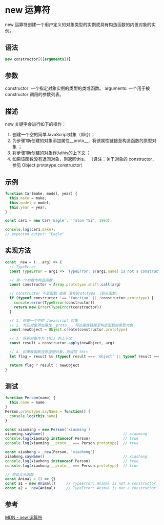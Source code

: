 # new 运算符

new 运算符创建一个用户定义的对象类型的实例或具有构造函数的内置对象的实例。

## 语法

```js
new constructor[([arguments])]
```

## 参数

constructor: 一个指定对象实例的类型的类或函数。
arguments: 一个用于被 constructor 调用的参数列表。

## 描述

new 关键字会进行如下的操作：

1. 创建一个空的简单JavaScript对象（即{}）；
2. 为步骤1新创建的对象添加属性__proto__，将该属性链接至构造函数的原型对象 ；
3. 将步骤1新创建的对象作为this的上下文 ；
4. 如果该函数没有返回对象，则返回this。
（译注：关于对象的 constructor，参见 Object.prototype.constructor）

## 示例

```js
function Car(make, model, year) {
  this.make = make;
  this.model = model;
  this.year = year;
}

const car1 = new Car('Eagle', 'Talon TSi', 1993);

console.log(car1.make);
// expected output: "Eagle"

```

## 实现方法

```js
const _new = (...arg) => {
  // TypeError
  const TypeError = arg1 => `TypeError: ${arg1.name} is not a constructor`

  // 第一个参数为构造函数
  const constructor = Array.prototype.shift.call(arg)

  // constructor 不是函数 或者 没有prototype （箭头函数）
  if (typeof constructor !== 'function' || !constructor.prototype) {
    console.error(TypeError(constructor))
    return new Error(TypeError(constructor))
  }

  // 1. 创建一个空的 Javascript 对象
  // 2. 为空对象添加属性__proto__，将该属性链接至构造函数的原型对象
  const newObject = Object.create(constructor.prototype)

  // 3. 将新对象作为 this 的上下文
  const result = constructor.apply(newObject, arg)

  // 4. 如果改函数没有返回对象，则返回 this
  let flag = result && (typeof result === 'object' || typeof result === 'function')

  return flag ? result : newObject
}
```

## 测试
```js
function Person(name) {
  this.name = name
}
Person.prototype.sayName = function() {
  console.log(this.name)
}

const xiaoming = new Person('xiaoming')
xiaoming.sayName()                                    // xiaoming
console.log(xiaoming instanceof Person)               // true
console.log(xiaoming.__proto__ === Person.prototype)  // true

const xiaohong = _new(Person, 'xiaohong')
xiaohong.sayName()                                    // xiaohong
console.log(xiaohong instanceof Person)               // true
console.log(xiaohong.__proto__ === Person.prototype)  // true

// 测试尖头函数
const Animal = () => {}
const a1 = new Animal()     // TypeError: Animal is not a constructor
const a2 = _new(Animal)     // TypeError: Animal is not a constructor
```



## 参考

[MDN - new 运算符](https://developer.mozilla.org/zh-CN/docs/Web/JavaScript/Reference/Operators/new)